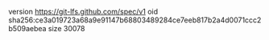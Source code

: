 version https://git-lfs.github.com/spec/v1
oid sha256:ce3a019723a68a9e91147b68803489284ce7eeb817b2a4d0071ccc2b509aebea
size 30078
